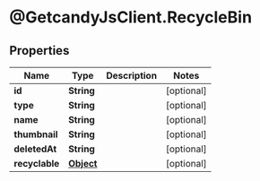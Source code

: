 # @GetcandyJsClient.RecycleBin

## Properties

Name | Type | Description | Notes
------------ | ------------- | ------------- | -------------
**id** | **String** |  | [optional] 
**type** | **String** |  | [optional] 
**name** | **String** |  | [optional] 
**thumbnail** | **String** |  | [optional] 
**deletedAt** | **String** |  | [optional] 
**recyclable** | [**Object**](.md) |  | [optional] 


